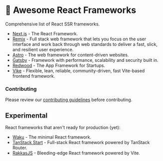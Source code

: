 # 🚀 Awesome React Frameworks

Comprehensive list of React SSR frameworks.

- [Next.js](https://nextjs.org) - The React Framework.
- [Remix](https://remix.run) - Full stack web framework that lets you focus on the user interface and work back through web standards to deliver a fast, slick, and resilient user experience.
- [Astro](https://astro.build) - The web framework for content-driven websites.
- [Gatsby](https://www.gatsbyjs.com) - Framework with performance, scalability and security built in.
- [Redwood](https://redwoodjs.com) - The App Framework for Startups.
- [Vike](https://vike.dev) - Flexible, lean, reliable, community-driven, fast Vite-based frontend framework.

### Contributing

Please review our [contributing guidelines](CONTRIBUTING.md) before contributing.

## Experimental

React frameworks that aren't ready for production (yet):

- [Waku](https://github.com/dai-shi/waku) - The minimal React framework.
- [TanStack Start](https://tanstack.com/start/latest) - Full-stack React framework powered by TanStack Router.
- [RakkasJS](https://github.com/rakkasjs/rakkasjs) - Bleeding-edge React framework powered by Vite.
